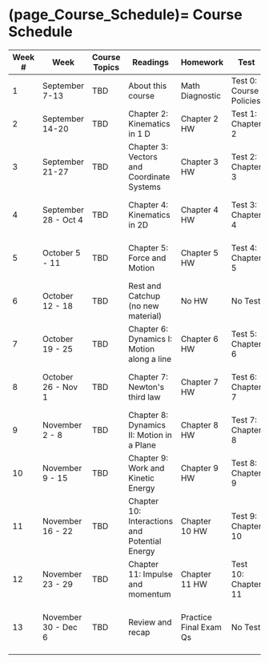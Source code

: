 (page_Course_Schedule)=
Course Schedule
=======================

|Week #|Week                |Course Topics|Readings                                     |Homework              |Test                    |Bonus Test                    |
|------|--------------------|-------------|---------------------------------------------|----------------------|------------------------|------------------------------|
|1     |September 7-13      |TBD          |About this course                            |Math Diagnostic       |Test 0: Course Policies |FCI                           |
|2     |September 14-20     |TBD          |Chapter 2: Kinematics in 1 D                 |Chapter 2 HW          |Test 1: Chapter 2       |Course Policies Pt 2          |
|3     |September 21-27     |TBD          |Chapter 3: Vectors and Coordinate Systems    |Chapter 3 HW          |Test 2: Chapter 3       |Bonus Test 1: Chapter 2       |
|4     |September 28 - Oct 4|TBD          |Chapter 4: Kinematics in 2D                  |Chapter 4 HW          |Test 3: Chapter 4       |Bonus Test 2: Chapter 3       |
|5     |October 5 - 11      |TBD          |Chapter 5: Force and Motion                  |Chapter 5 HW          |Test 4: Chapter 5       |Bonus Test 3: Chapter 4       |
|6     |October 12 - 18     |TBD          |Rest and Catchup (no new material)           |No HW                 |No Test                 |Bonus Test 4: Chapter 5       |
|7     |October 19 - 25     |TBD          |Chapter 6: Dynamics I: Motion along a line   |Chapter 6 HW          |Test 5: Chapter 6       |No Test                       |
|8     |October 26 - Nov 1  |TBD          |Chapter 7: Newton's third law                |Chapter 7 HW          |Test 6: Chapter 7       |Bonus Test 5: Chapter 6       |
|9     |November 2 - 8      |TBD          |Chapter 8: Dynamics II: Motion in a Plane    |Chapter 8 HW          |Test 7: Chapter 8       |Bonus Test 6: Chapter 7       |
|10    |November 9 - 15     |TBD          |Chapter 9: Work and Kinetic Energy           |Chapter 9 HW          |Test 8: Chapter 9       |Bonus Test 7: Chapter 8       |
|11    |November 16 - 22    |TBD          |Chapter 10: Interactions and Potential Energy|Chapter 10 HW         |Test 9: Chapter 10      |Bonus Test 8: Chapter 9       |
|12    |November 23 - 29    |TBD          |Chapter 11: Impulse and momentum             |Chapter 11 HW         |Test 10: Chapter 11     |Bonus Test 9: Chapter 10      |
|13    |November 30 - Dec 6 |TBD          |Review and recap                             |Practice Final Exam Qs|No Test                 |Bonus Test 10: Chapter 11     |
